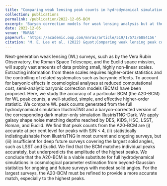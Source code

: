 ```yaml
---
title: "Comparing weak lensing peak counts in hydrodynamical simulations to baryonic correction models"
collection: publications
permalink: /publication/2022-12-05-BCM
excerpt: 'Baryon correction models for weak lensing analysis but at the level of non-Gaussian statistics'
date: 2022-12-05
venue: 'MNRAS'
paperurl: 'https://academic.oup.com/mnras/article/519/1/573/6884156'
citation: 'M. E. Lee et al. (2022) &quot;Comparing weak lensing peak counts in hydrodynamical simulations to baryonic correction models.&quot; <i>MNRAS</i>.'
---
```


Next-generation weak lensing (WL) surveys, such as by the Vera Rubin Observatory, the Roman Space Telescope, and the Euclid space mission, will supply vast amounts of data probing small, highly non-linear scales. Extracting information from these scales requires higher-order statistics and the controlling of related systematics such as baryonic effects. To account for baryonic effects in cosmological analyses at reduced computational cost, semi-analytic baryonic correction models (BCMs) have been proposed. Here, we study the accuracy of a particular BCM (the A20-BCM) for WL peak counts, a well-studied, simple, and effective higher-order statistic. We compare WL peak counts generated from the full hydrodynamical simulation IllustrisTNG and a baryon-corrected version of the corresponding dark matter-only simulation IllustrisTNG-Dark. We apply galaxy shape noise matching depths reached by DES, KiDS, HSC, LSST, Roman, and Euclid. We find that peak counts from the A20-BCM are (i) accurate at per cent level for peaks with S/N < 4, (ii) statistically indistinguishable from IllustrisTNG in most current and ongoing surveys, but (iii) insufficient for deep future surveys covering the largest solid angles, such as LSST and Euclid. We find that the BCM matches individual peaks accurately, but underpredicts the amplitude of the highest peaks. We conclude that the A20-BCM is a viable substitute for full hydrodynamical simulations in cosmological parameter estimation from beyond-Gaussian statistics for ongoing and future surveys with modest solid angles. For the largest surveys, the A20-BCM must be refined to provide a more accurate match, especially to the highest peaks.
